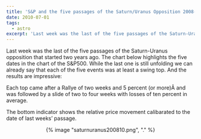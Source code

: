 ```yaml
---
title: 'S&P and the five passages of the Saturn/Uranus Opposition 2008-10'
date: 2010-07-01
tags:
  - astro
excerpt: 'Last week was the last of the five passages of the Saturn-Uranus opposition that started two years ago. The chart below highlights the five dates in the chart of the S&P500. While the last one is still unfolding we can already say that each of the five events was at least a swing top. And the results are impressive:'
---
```

<p>Last week was the last of the five passages of the Saturn-Uranus opposition that started two years ago. The chart below highlights the five dates in the chart of the S&amp;P500. While the last one is still unfolding we can already say that each of the five events was at least a swing top. And the results are impressive:</p>
<p>Each top came after a Rallye of two weeks and 5 percent (or more)Â  and was followed by a slide of two to four weeks with losses of ten percent in average.</p>
<p>The bottom indicator shows the relative price movement calibarated to the date of last weeks’ passage.</p>
<p></p>
<p style="text-align: center">{% image "saturnuranus200810.png", "." %}</p>
<p></p>
